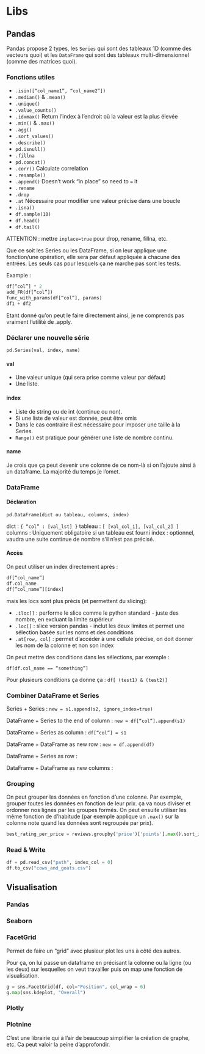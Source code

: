 # Libs

## Pandas

Pandas propose 2 types, les `Series` qui sont des tableaux 1D \(comme des vecteurs quoi\) et les `DataFrame` qui sont des tableaux multi-dimensionnel \(comme des matrices quoi\).

### Fonctions utiles

* `.isin([“col_name1”, “col_name2”])`
* `.median()` & `.mean()`
* `.unique()`
* `.value_counts()`
* `.idxmax()` Return l’index à l’endroit où la valeur est la plus élevée
* `.min()` & `.max()`
* `.agg()`
* `.sort_values()`
* `.describe()`
* `pd.isnull()`
* `.fillna`
* `pd.concat()`
* `.corr()` Calculate correlation
* `.resample()`
* `.append()` Doesn’t work “in place” so need to `=` it
* `.rename`
* `.drop`
* `.at` Nécessaire pour modifier une valeur précise dans une boucle
* `.isna()`
* `df.sample(10)`
* `df.head()`
* `df.tail()`

ATTENTION : mettre `inplace=true` pour drop, rename, fillna, etc.

Que ce soit les Series ou les DataFrame, si on leur applique une fonction/une opération, elle sera par défaut appliquée à chacune des entrées. Les seuls cas pour lesquels ça ne marche pas sont les tests.

Example :

```python
df[“col”] * 2
add_FR(df[“col”])
func_with_params(df[“col”], params)
df1 + df2
```

Etant donné qu’on peut le faire directement ainsi, je ne comprends pas vraiment l’utilité de .apply.

### Déclarer une nouvelle série

`pd.Series(val, index, name)`

#### val

* Une valeur unique \(qui sera prise comme valeur par défaut\)
* Une liste.

#### index

* Liste de string ou de int \(continue ou non\). 
* Si une liste de valeur est donnée, peut être omis 
* Dans le cas contraire il est nécessaire pour imposer une taille à la Series. 
* `Range()` est pratique pour générer une liste de nombre continu.

#### name

Je crois que ça peut devenir une colonne de ce nom-là si on l’ajoute ainsi à un dataframe. La majorité du temps je l’omet.

### DataFrame

#### Déclaration

`pd.DataFrame(dict ou tableau, columns, index)`

dict : `{ “col” : [val_lst] }` tableau : `[ [val_col_1], [val_col_2] ]` columns : Uniquement obligatoire si un tableau est fourni index : optionnel, vaudra une suite continue de nombre s’il n’est pas précisé.

#### Accès

On peut utiliser un index directement après :

```python
df[“col_name”]
df.col_name
df[“col_name”][index]
```

mais les locs sont plus précis \(et permettent du slicing\):

* `.iloc[]` : performe le slice comme le python standard - juste des nombre, en excluant la limite supérieur
* `.loc[]` : slice version pandas - inclut les deux limites et permet une sélection basée sur les noms et des conditions
* `.at[row, col]` : permet d’accéder à une cellule précise, on doit donner les nom de la colonne et non son index

On peut mettre des conditions dans les sélections, par exemple :

`df[df.col_name == “something”]`

Pour plusieurs conditions ça donne ça : `df[ (test1) & (test2)]`

### Combiner DataFrame et Series

Series + Series : `new = s1.append(s2, ignore_index=true)`

DataFrame + Series to the end of column : `new = df[“col”].append(s1)`

DataFrame + Series as column : `df[“col”] = s1`

DataFrame + DataFrame as new row : `new = df.append(df)`

DataFrame + Series as row :

DataFrame + DataFrame as new columns :

### Grouping

On peut grouper les données en fonction d’une colonne. Par exemple, grouper toutes les données en fonction de leur prix. ça va nous diviser et ordonner nos lignes par les groupes formés. On peut ensuite utiliser les même fonction de d’habitude \(par exemple applique un `.max()` sur la colonne note quand les données sont regroupée par prix\).

```python
best_rating_per_price = reviews.groupby('price')['points'].max().sort_index()
```

### Read & Write

```python
df = pd.read_csv("path", index_col = 0)
df.to_csv("cows_and_goats.csv")
```

## Visualisation

### Pandas

### Seaborn

### FacetGrid

Permet de faire un “grid” avec plusieur plot les uns à côté des autres.

Pour ça, on lui passe un dataframe en précisant la colonne ou la ligne \(ou les deux\) sur lesquelles on veut travailler puis on map une fonction de visualisation.

```python
g = sns.FacetGrid(df, col="Position", col_wrap = 6)
g.map(sns.kdeplot, "Overall")
```

### Plotly

### Plotnine

C’est une librairie qui à l’air de beaucoup simplifier la création de graphe, etc. Ca peut valoir la peine d’approfondir.

